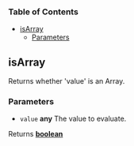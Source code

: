<!-- Generated by documentation.js. Update this documentation by updating the source code. -->

### Table of Contents

-   [isArray][1]
    -   [Parameters][2]

## isArray

Returns whether 'value' is an Array.

### Parameters

-   `value` **any** The value to evaluate.

Returns **[boolean][3]** 

[1]: #isarray

[2]: #parameters

[3]: https://developer.mozilla.org/docs/Web/JavaScript/Reference/Global_Objects/Boolean

